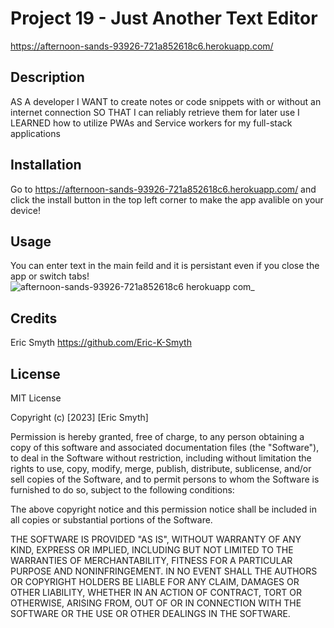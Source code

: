 # Project 19 - Just Another Text Editor 
https://afternoon-sands-93926-721a852618c6.herokuapp.com/ 
## Description

AS A developer
I WANT to create notes or code snippets with or without an internet connection
SO THAT I can reliably retrieve them for later use
I LEARNED how to utilize PWAs and Service workers for my full-stack applications

## Installation

Go to https://afternoon-sands-93926-721a852618c6.herokuapp.com/ and click the install button in the top left corner to make the app avalible on your device!

## Usage

You can enter text in the main feild and it is persistant even if you close the app or switch tabs!
![afternoon-sands-93926-721a852618c6 herokuapp com_](https://github.com/Eric-K-Smyth/project19-pwatexteditor/assets/130538145/4538550f-8a6a-46fa-9f22-7333783c0dd5)

## Credits

Eric Smyth https://github.com/Eric-K-Smyth

## License

MIT License

Copyright (c) [2023] [Eric Smyth]

Permission is hereby granted, free of charge, to any person obtaining a copy of this software and associated documentation files (the "Software"), to deal in the Software without restriction,
including without limitation the rights to use, copy, modify, merge, publish, distribute, sublicense, and/or sell copies of the Software, and to permit persons to whom the Software is furnished to do so, subject to the following conditions:

The above copyright notice and this permission notice shall be included in all copies or substantial portions of the Software.

THE SOFTWARE IS PROVIDED "AS IS", WITHOUT WARRANTY OF ANY KIND, EXPRESS OR IMPLIED, INCLUDING BUT NOT LIMITED TO THE WARRANTIES OF MERCHANTABILITY, FITNESS FOR A PARTICULAR PURPOSE AND NONINFRINGEMENT. 
IN NO EVENT SHALL THE AUTHORS OR COPYRIGHT HOLDERS BE LIABLE FOR ANY CLAIM, DAMAGES OR OTHER LIABILITY, WHETHER IN AN ACTION OF CONTRACT, TORT OR OTHERWISE, ARISING FROM, OUT OF OR IN CONNECTION WITH THE SOFTWARE OR THE USE OR OTHER DEALINGS IN THE SOFTWARE.
